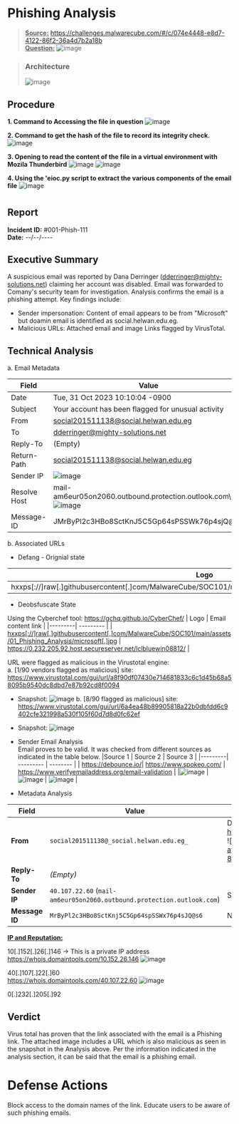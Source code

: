 # Phishing Analysis 

> **<ins>Source:</ins>**
> https://challenges.malwarecube.com/#/c/074e4448-e8d7-4122-86f2-36a4d7b2a18b  
> **<ins>Question:</ins>**
><picture>![image](https://github.com/user-attachments/assets/1b7ae777-6107-499e-9173-9e4ac23e4a0a) </picture>

> ### Architecture
> <picture>![image](https://github.com/user-attachments/assets/2625168d-f29c-4582-b83f-756a89fb21d8) </picture>

## Procedure
**1. Command to Accessing the file in question** 
<picture>![image](https://github.com/user-attachments/assets/26dc0bd7-ceff-4253-aace-fc4530c4e431) </picture>

**2. Command to get the hash of the file to record its integrity check.**
<picture>![image](https://github.com/user-attachments/assets/07faf62d-e99c-4d0d-930c-3c3ce85d4597)</picture>

**3. Opening to read the content of the file in a virtual environment with Mozila Thunderbird**
<picture>![image](https://github.com/user-attachments/assets/282acf76-dff9-4486-8317-a6da0f710bf8)</picture>
<picture>![image](https://github.com/user-attachments/assets/de978603-2c70-4c8e-8d63-16850a545d59)</picture>

**4. Using the 'eioc.py script to extract the various components of the email file** 
<picture>![image](https://github.com/user-attachments/assets/2a2923b5-db5f-43c9-a02a-73a2ebf95e81)</picture>

# 
## Report

**Incident ID:** #001-Phish-111  
**Date:**        --/--/----
## 


## Executive Summary

A suspicious email was reported by Dana Derringer (dderringer@mighty-solutions.net) claiming her account was disabled. Email was forwarded to Comany's security team for investigation. Analysis confirms the email is a phishing attempt. Key findings include:
+ Sender impersonation: Content of email appears to be from "Microsoft" but doamin email is identified as social.helwan.edu.eg.
+ Malicious URLs: Attached email and image Links flagged by VirusTotal.

## Technical Analysis

a. Email Metadata

|Field | Value  | 
|---------| --------- |
| Date | Tue, 31 Oct 2023 10:10:04 -0900 |
| Subject | Your account has been flagged for unusual activity | 
| From | social201511138@social.helwan.edu.eg |
| To | dderringer@mighty-solutions.net |
| Reply-To |(Empty) |
| Return-Path| social201511138@social.helwan.edu.eg |
| Sender IP| <picture>![image](https://github.com/user-attachments/assets/83a30b9d-5827-4304-b309-1fb1cc13de98)</picture> |
| Resolve Host| mail-am6eur05on2060.outbound.protection.outlook.com\ <picture>![image](https://github.com/user-attachments/assets/33c71829-6e1c-4a6f-8e0c-d137d70f2980)</picture> |
| Message-ID | JMrByPl2c3HBo8SctKnJ5C5Gp64sPSSWk76p4sjQ@s6 |  

b. Associated URLs
+  Defang - Orignial state
    
| Logo | Email content link |
|---------| --------- |
| hxxps[://]raw[.]githubusercontent[.]com/MalwareCube/SOC101/main/assets/01_Phishing_Analysis/microsoft[.]jpg | hxxps[://]0[.]232[.]205[.]92[.]host[.]secureserver[.]net/lclbluewin08812/ |

+ Deobsfuscate State
    
Using the Cyberchef tool: https://gchq.github.io/CyberChef/ 
  | Logo | Email content link | 
|---------| --------- |
|[ hxxps[://]raw[.]githubusercontent[.]com/MalwareCube/SOC101/main/assets/01_Phishing_Analysis/microsoft[.]jpg](https://raw.githubusercontent.com/MalwareCube/SOC101/main/assets/01_Phishing_Analysis/microsoft.jpg) | https://0.232.205.92.host.secureserver.net/lclbluewin08812/ |

URL were flagged as malicious in the Virustotal engine:  
a. [1/90 vendors flagged as malicious] site:     https://www.virustotal.com/gui/url/a8f90df07430e714681833c6c1d45b68a58095b9540dc8dbd7e87b92cd8f0094  
   + Snapshot: ![image](https://github.com/user-attachments/assets/227ffb34-37b9-49a9-b327-17c6e86e4357)
b. [8/90 flagged as malicious] site: https://www.virustotal.com/gui/url/6a4ea48b89905818a22b0dbfdd6c9402cfe321998a530f105f60d7d8d0fc62ef  
  + Snapshot: ![image](https://github.com/user-attachments/assets/04101e01-8c25-449a-be29-759beb30f1a1)

+ Sender Email Analysis
   \
Email proves to be valid. It was checked from different sources as indicated in the table below.
|Source 1 | Source 2  | Source 3 |
|---------| --------- | -------- |
| https://debounce.io/| https://www.spokeo.com/ | https://www.verifyemailaddress.org/email-validation |
|<picture>![image](https://github.com/user-attachments/assets/3eb72df2-046b-4c87-80d3-6974f0683dff) </picture> | <picture>![image](https://github.com/user-attachments/assets/38c5489d-edde-489b-afc6-df3a2ecb6e15)</picture> | <picture>![image](https://github.com/user-attachments/assets/d6fb8f53-0921-4045-99b1-ae422db02999) </picture> |

+ Metadata Analysis
    
| Field        | Value                                       | Analysis                                |
|--------------|---------------------------------------------|-----------------------------------------|
| **From**     | `social201511138@_social.helwan.edu.eg_` | Domain unrelated to Microsoft.\ https://whois.domaintools.com/helwan.edu.eg\ <picture>![image](https://github.com/user-attachments/assets/8883c5c1-31d7-4b86-8795-f7c83e60c97f </picture>  |
| **Reply-To** | *(Empty)*                                   |        |
| **Sender IP**| `40.107.22.60` (`mail-am6eur05on2060.outbound.protection.outlook.com`) | Spoofed Microsoft infrastructure.      |
| **Message ID**| `MrByPl2c3HBo8SctKnj5C5Gp64spSSWx76p4sJQ@s6` | Non-standard formatting (likely forged). |


**<ins>IP and Reputation:</ins>**

10[.]152[.]26[.]146 -> This is a private IP address  
https://whois.domaintools.com/10.152.26.146
<picture>![image](https://github.com/user-attachments/assets/73b5bbff-20df-4437-83fe-fa3a0e2b23cb) </picture>


40[.]107[.]22[.]60  
https://whois.domaintools.com/40.107.22.60
![image](https://github.com/user-attachments/assets/bfec40b1-fc4b-4e3e-9803-17bf84751877)

0[.]232[.]205[.]92

## Verdict

Virus total has proven that the link associated with the email is a Phishing link. The attached image includes a URL which is also malicious as seen in the snapshot in the Analysis above.
Per the information indicated in the analysis section, it can be said that the email is a phishing email.

Defense Actions
======================================
Block access to the domain names of the link.
Educate users to be aware of such phishing emails.
